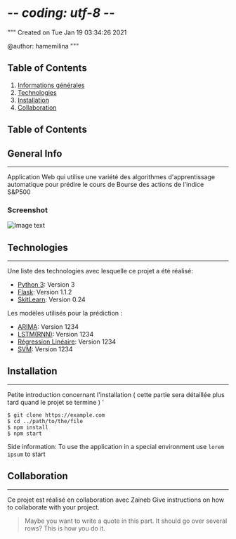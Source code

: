# -*- coding: utf-8 -*-
"""
Created on Tue Jan 19 03:34:26 2021

@author: hamemilina
"""

## Table of Contents
1. [Informations générales](#general-info)
2. [Technologies](#technologies)
3. [Installation](#installation)
4. [Collaboration](#collaboration)

## Table of Contents
<a name="general-info"></a>

## General Info
***
Application Web qui utilise une variété des algorithmes d'apprentissage automatique pour prédire le cours de Bourse des actions de l'indice S&P500 
### Screenshot
![Image text](/path/to/the/screenshot.png)

## Technologies
***
Une liste des technologies avec lesquelle ce projet a été réalisé:
* [Python 3](https://example.com): Version 3
* [Flask](https://flask.palletsprojects.com/en/1.1.x/): Version 1.1.2
* [SkitLearn](https://scikit-learn.org/): Version 0.24

Les modèles utilisés pour la prédiction : 
* [ARIMA](https://example.com): Version 1234
* [LSTM(RNN)](https://example.com): Version 1234
* [Régression Linéaire](https://scikit-learn.org/stable/modules/generated/sklearn.linear_model.LinearRegression.html): Version 1234
* [SVM](https://scikit-learn.org/stable/modules/svm.html): Version 1234

## Installation
***
Petite introduction concernant l'installation 
( cette partie sera détaillée plus tard quand le projet se termine )
'
```
$ git clone https://example.com
$ cd ../path/to/the/file
$ npm install
$ npm start
```
Side information: To use the application in a special environment use ```lorem ipsum``` to start

## Collaboration
***
Ce projet est réalisé en collaboration avec Zaineb 
Give instructions on how to collaborate with your project.
> Maybe you want to write a quote in this part.
> It should go over several rows?
> This is how you do it.



